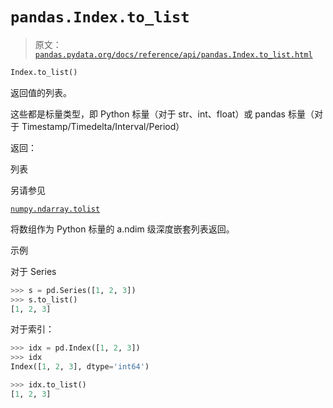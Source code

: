 # `pandas.Index.to_list`

> 原文：[`pandas.pydata.org/docs/reference/api/pandas.Index.to_list.html`](https://pandas.pydata.org/docs/reference/api/pandas.Index.to_list.html)

```py
Index.to_list()
```

返回值的列表。

这些都是标量类型，即 Python 标量（对于 str、int、float）或 pandas 标量（对于 Timestamp/Timedelta/Interval/Period）

返回：

列表

另请参见

[`numpy.ndarray.tolist`](https://numpy.org/doc/stable/reference/generated/numpy.ndarray.tolist.html#numpy.ndarray.tolist "(在 NumPy v1.26 中)")

将数组作为 Python 标量的 a.ndim 级深度嵌套列表返回。

示例

对于 Series

```py
>>> s = pd.Series([1, 2, 3])
>>> s.to_list()
[1, 2, 3] 
```

对于索引：

```py
>>> idx = pd.Index([1, 2, 3])
>>> idx
Index([1, 2, 3], dtype='int64') 
```

```py
>>> idx.to_list()
[1, 2, 3] 
```
